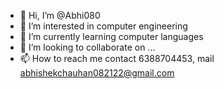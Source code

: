 - 👋 Hi, I’m @Abhi080
- 👀 I’m interested in computer engineering 
- 🌱 I’m currently learning computer  languages
- 💞️ I’m looking to collaborate on ...
- 📫 How to reach me  contact 6388704453, mail abhishekchauhan082122@gmail.com 

<!---
Abhi080/Abhi080 is a ✨ special ✨ repository because its `README.md` (this file) appears on your GitHub profile.
You can click the Preview link to take a look at your changes.
--->
